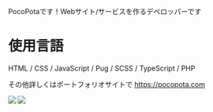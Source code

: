 PocoPotaです！Webサイト/サービスを作るデベロッパーです

# 使用言語
HTML / CSS / JavaScript / Pug / SCSS / TypeScript / PHP

その他詳しくはポートフォリオサイトで
https://pocopota.com

  <img align="left" src="https://github-readme-stats.vercel.app/api/top-langs/?username=PocoPota" />
  <img align="left" src="https://github-readme-stats.vercel.app/api?username=PocoPota&count_private=true&show_icons=true" />
